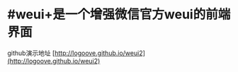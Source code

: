 #weui+是一个增强微信官方weui的前端界面
=============================
github演示地址 [http://logoove.github.io/weui2](http://logoove.github.io/weui2)

